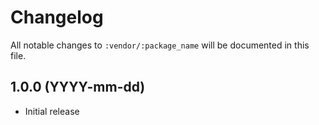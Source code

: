 # Changelog

All notable changes to `:vendor/:package_name` will be documented in this file.

## 1.0.0 (YYYY-mm-dd)

- Initial release
